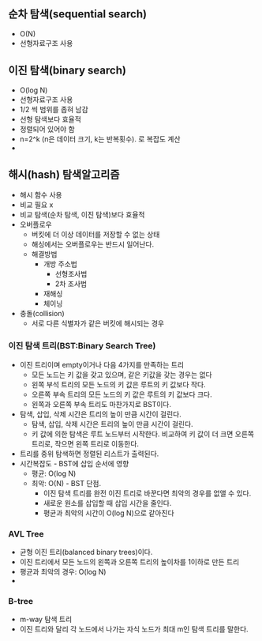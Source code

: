 ## 순차 탐색(sequential search)

- O(N)
- 선형자료구조 사용



## 이진 탐색(binary search)

- O(log N)
- 선형자료구조 사용
- 1/2 씩 범위를 좁혀 남감
- 선형 탐색보다 효율적
- 정렬되어 있어야 함
- n=2^k (n은 데이터 크기, k는 반복횟수). 로 복잡도 계산
-  



## 해시(hash) 탐색알고리즘

- 해시 함수 사용
- 비교 필요 x
- 비교 탐색(순차 탐색, 이진 탐색)보다 효율적
- 오버플로우
  - 버킷에 더 이상 데이터를 저장할 수 없는 상태
  - 해싱에서는 오버플로우는 반드시 일어난다.
  - 해결방법
    - 개방 주소법
      - 선형조사법
      - 2차 조사법
    - 재해싱
    - 체이닝
- 충돌(collision)
  - 서로 다른 식별자가 같은 버킷에 해시되는 경우



### 이진 탐색 트리(BST:Binary Search Tree)

- 이진 트리이며 empty이거나 다음 4가지를 만족하는 트리
  - 모든 노드는 키 값을 갖고 있으며, 같은 키값을 갖는 경우는 없다
  - 왼쪽 부석 트리의 모든 노드의 키 값은 루트의 키 값보다 작다.
  - 오른쪽 부속 트리의 모든 노드의 키 값은 루트의 키 값보다 크다.
  - 왼쪽과 오른쪽 부속 트리도 마찬가지로 BST이다.
- 탐색, 삽입, 삭제 시간은 트리의 높이 만큼 시간이 걸린다.
  - 탐색, 삽입, 삭제 시간은 트리의 높이 만큼 시간이 걸린다.
  - 키 값에 의한 탐색은 루트 노드부터 시작한다. 비교하여 키 값이 더 크면 오른쪽 트리로, 작으면 왼쪽 트리로 이동한다.
- 트리를 중위 탐색하면 정렬된 리스트가 출력된다.
- 시간복잡도 - BST에 삽입 순서에 영향
  - 평균: O(log N)
  - 최악: O(N) - BST 단점. 
    - 이진 탐색 트리를 완전 이진 트리로 바꾼다면 최악의 경우를 없앨 수 있다.
    - 새로운 원소를 삽입할 때 삽입 시간을 줄인다.
    - 평균과 최악의 시간이 O(log N)으로 같아진다

### AVL Tree

- 균형 이진 트리(balanced binary trees)이다. 
- 이진 트리에서 모든 노드의 왼쪽과 오른쪽 트리의 높이차를 1이하로 만든 트리
- 평균과 최악의 경우: O(log N)
- 

### B-tree

- m-way 탐색 트리
- 이진 트리와 달리 각 노드에서 나가는 자식 노드가 최대 m인 탐색 트리를 말한다.